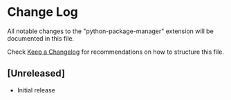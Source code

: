 # Change Log

All notable changes to the "python-package-manager" extension will be documented in this file.

Check [Keep a Changelog](http://keepachangelog.com/) for recommendations on how to structure this file.

## [Unreleased]

- Initial release